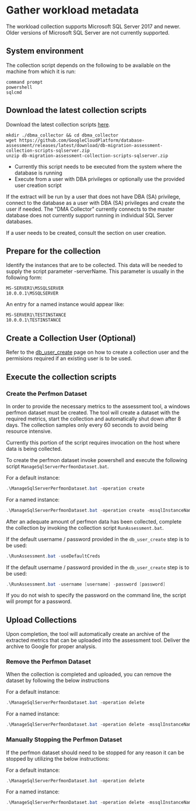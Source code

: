 # Gather workload metadata

The workload collection supports Microsoft SQL Server 2017 and newer. Older versions of Microsoft SQL Server are not currently supported.

## System environment

The collection script depends on the following to be available on the machine from which it is run:

```shell
command prompt
powershell
sqlcmd
```

## Download the latest collection scripts

Download the latest collection scripts [here](https://github.com/GoogleCloudPlatform/database-assessment/releases/latest/download/db-migration-assessment-collection-scripts-sqlserver.zip).

```shell
mkdir ./dbma_collector && cd dbma_collector
wget https://github.com/GoogleCloudPlatform/database-assessment/releases/latest/download/db-migration-assessment-collection-scripts-sqlserver.zip
unzip db-migration-assessment-collection-scripts-sqlserver.zip
```

- Currently this script needs to be executed from the system where the database is running
- Execute from a user with DBA privileges or optionally use the provided user creation script

If the extract will be run by a user that does not have DBA (SA) privilege, connect to the database as a user with DBA (SA) privileges and create the user if needed. The "DMA Collector" currently connects to the master database does not currently support running in individual SQL Server databases.

If a user needs to be created, consult the section on user creation.

## Prepare for the collection

Identify the instances that are to be collected. This data will be needed to supply the script parameter -serverName. This parameter is usually in the following form:

```text
MS-SERVER1\MSSQLSERVER
10.0.0.1\MSSQLSERVER
```

An entry for a named instance would appear like:

```text
MS-SERVER1\TESTINSTANCE
10.0.0.1\TESTINSTANCE
```

## Create a Collection User (Optional)

Refer to the [db_user_create](db_user_create.md) page on how to create a collection user and the permisions required if an existing user is to be used.

## Execute the collection scripts

### Create the Perfmon Dataset

In order to provide the necessary metrics to the assessment tool, a windows perfmon dataset must be created. The tool will create a dataset with the required metrics, start the collection and automatically shut down after 8 days. The collection samples only every 60 seconds to avoid being resource intensive.

Currently this portion of the script requires invocation on the host where data is being collected.

To create the perfmon dataset invoke powershell and execute the following script `ManageSqlServerPerfmonDataset.bat`.

For a default instance:

```powershell
.\ManageSqlServerPerfmonDataset.bat -operation create
```

For a named instance:

```powershell
.\ManageSqlServerPerfmonDataset.bat -operation create -mssqlInstanceName [instance name]
```

After an adequate amount of perfmon data has been collected, complete the collection by invoking the collection script `RunAssessment.bat`.

If the default username / password provided in the `db_user_create` step is to be used:

```powershell
.\RunAssessment.bat -useDefaultCreds
```

If the default username / password provided in the `db_user_create` step is to be used:

```powershell
.\RunAssessment.bat -username [username] -password [password]
```

If you do not wish to specify the password on the command line, the script will prompt for a password.

## Upload Collections

Upon completion, the tool will automatically create an archive of the extracted metrics that can be uploaded into the assessment tool. Deliver the archive to Google for proper analysis.

### Remove the Perfmon Dataset

When the collection is completed and uploaded, you can remove the dataset by following the below instructions

For a default instance:

```powershell
.\ManageSqlServerPerfmonDataset.bat -operation delete
```

For a named instance:

```powershell
.\ManageSqlServerPerfmonDataset.bat -operation delete -mssqlInstanceName [instance name]
```

### Manually Stopping the Perfmon Dataset

If the perfmon dataset should need to be stopped for any reason it can be stopped by utilizing the below instructions:

For a default instance:

```powershell
.\ManageSqlServerPerfmonDataset.bat -operation delete
```

For a named instance:

```powershell
.\ManageSqlServerPerfmonDataset.bat -operation delete -mssqlInstanceName [instance name]
```
